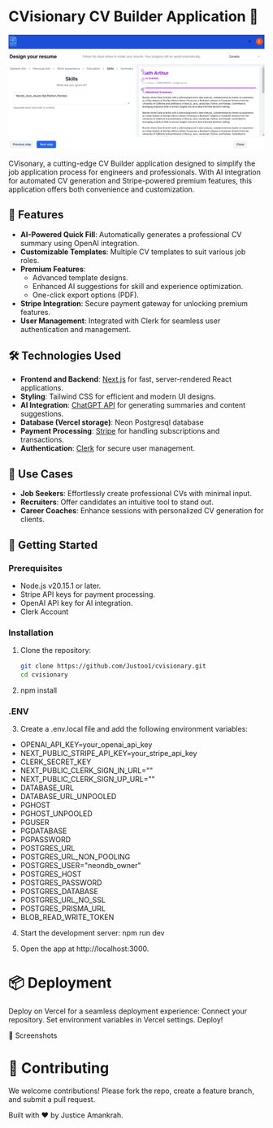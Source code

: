 # CVisionary CV Builder Application 🚀

![CV Editor Page](image.png)

CVisonary, a cutting-edge CV Builder application designed to simplify the job application process for engineers and professionals. With AI integration for automated CV generation and Stripe-powered premium features, this application offers both convenience and customization.

## 🌟 Features

- **AI-Powered Quick Fill**: Automatically generates a professional CV summary using OpenAI integration.
- **Customizable Templates**: Multiple CV templates to suit various job roles.
- **Premium Features**:
  - Advanced template designs.
  - Enhanced AI suggestions for skill and experience optimization.
  - One-click export options (PDF).
- **Stripe Integration**: Secure payment gateway for unlocking premium features.
- **User Management**: Integrated with Clerk for seamless user authentication and management.

## 🛠️ Technologies Used

- **Frontend and Backend**: [Next.js](https://nextjs.org/) for fast, server-rendered React applications.
- **Styling**: Tailwind CSS for efficient and modern UI designs.
- **AI Integration**: [ChatGPT API](https://openai.com/api/) for generating summaries and content suggestions.
- **Database (Vercel storage)**: Neon Postgresql database
- **Payment Processing**: [Stripe](https://stripe.com/) for handling subscriptions and transactions.
- **Authentication**: [Clerk](https://clerk.dev/) for secure user management.

## 🎯 Use Cases

- **Job Seekers**: Effortlessly create professional CVs with minimal input.
- **Recruiters**: Offer candidates an intuitive tool to stand out.
- **Career Coaches**: Enhance sessions with personalized CV generation for clients.

## 🚀 Getting Started

### Prerequisites

- Node.js v20.15.1 or later.
- Stripe API keys for payment processing.
- OpenAI API key for AI integration.
- Clerk Account

### Installation

1. Clone the repository:

   ```bash
   git clone https://github.com/Justoo1/cvisionary.git
   cd cvisionary

   ```

2. npm install

### .ENV

3. Create a .env.local file and add the following environment variables:

- OPENAI_API_KEY=your_openai_api_key
- NEXT_PUBLIC_STRIPE_API_KEY=your_stripe_api_key
- CLERK_SECRET_KEY
- NEXT_PUBLIC_CLERK_SIGN_IN_URL=""
- NEXT_PUBLIC_CLERK_SIGN_UP_URL=""
- DATABASE_URL
- DATABASE_URL_UNPOOLED
- PGHOST
- PGHOST_UNPOOLED
- PGUSER
- PGDATABASE
- PGPASSWORD
- POSTGRES_URL
- POSTGRES_URL_NON_POOLING
- POSTGRES_USER="neondb_owner"
- POSTGRES_HOST
- POSTGRES_PASSWORD
- POSTGRES_DATABASE
- POSTGRES_URL_NO_SSL
- POSTGRES_PRISMA_URL
- BLOB_READ_WRITE_TOKEN

4. Start the development server:
   npm run dev

5. Open the app at http://localhost:3000.

# 📦 Deployment

Deploy on Vercel for a seamless deployment experience:
Connect your repository.
Set environment variables in Vercel settings.
Deploy!

📸 Screenshots

# 🤝 Contributing

We welcome contributions! Please fork the repo, create a feature branch, and submit a pull request.

Built with ❤️ by Justice Amankrah.
